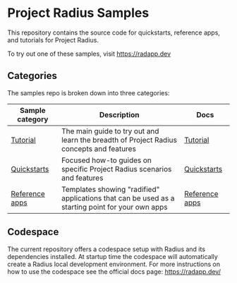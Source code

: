 # Project Radius Samples

This repository contains the source code for quickstarts, reference apps, and tutorials for Project Radius.

To try out one of these samples, visit https://radapp.dev

## Categories

The samples repo is broken down into three categories:

| Sample category | Description | Docs |
|-----------------|-------------|------|
| [Tutorial](tutorial/) | The main guide to try out and learn the breadth of Project Radius concepts and features | [Tutorial](https://radapp.dev/getting-started/tutorial/) |
| [Quickstarts](quickstarts/) | Focused how-to guides on specific Project Radius scenarios and features | [Quickstarts](https://radapp.dev/getting-started/quickstarts/) |
| [Reference apps](reference-apps/) | Templates showing "radified" applications that can be used as a starting point for your own apps | [Reference apps](https://radapp.dev/getting-started/reference-apps/) |

## Codespace

The current repository offers a codespace setup with Radius and its dependencies installed. At startup time the codespace will automatically create a Radius local development environment. For more instructions on how to use the codespace see the official docs page: https://radapp.dev/
